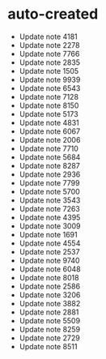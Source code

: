 # auto-created
- Update note 4181
- Update note 2278
- Update note 7766
- Update note 2835
- Update note 1505
- Update note 9939
- Update note 6543
- Update note 7128
- Update note 8150
- Update note 5173
- Update note 4831
- Update note 6067
- Update note 2006
- Update note 7710
- Update note 5684
- Update note 8287
- Update note 2936
- Update note 7799
- Update note 5700
- Update note 3543
- Update note 7263
- Update note 4395
- Update note 3009
- Update note 1691
- Update note 4554
- Update note 2537
- Update note 9740
- Update note 6048
- Update note 8018
- Update note 2586
- Update note 3206
- Update note 3882
- Update note 2881
- Update note 5509
- Update note 8259
- Update note 2729
- Update note 8511
